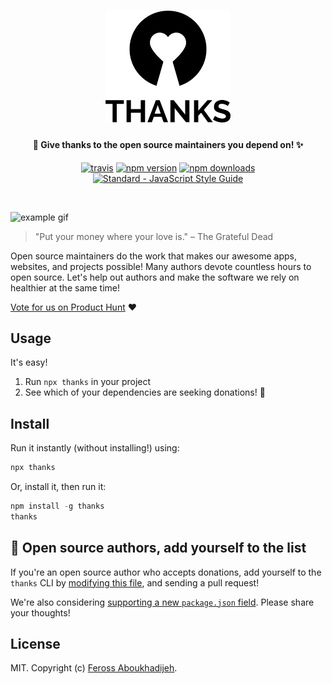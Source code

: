<h1 align="center">
  <a href="https://feross.org/thanks"><img src="img/vertical.png" alt="Thanks" width="200"></a>
  <br>
</h1>

<h4 align="center">🙌 Give thanks to the open source maintainers you depend on! ✨</h4>

<p align="center">
  <a href="https://travis-ci.org/feross/thanks"><img src="https://img.shields.io/travis/feross/thanks/master.svg" alt="travis"></a>
  <a href="https://www.npmjs.com/package/thanks"><img src="https://img.shields.io/npm/v/thanks.svg" alt="npm version"></a>
  <a href="https://www.npmjs.com/package/thanks"><img src="https://img.shields.io/npm/dm/thanks.svg" alt="npm downloads"></a>
  <a href="https://standardjs.com"><img src="https://img.shields.io/badge/code_style-standard-brightgreen.svg" alt="Standard - JavaScript Style Guide"></a>
</p>
<br>

![example gif](img/example.gif)

> "Put your money where your love is."
> – The Grateful Dead

Open source maintainers do the work that makes our awesome apps, websites, and projects possible! Many authors devote countless hours to open source. Let's help out authors and make the software we rely on healthier at the same time!

[Vote for us on Product Hunt](https://www.producthunt.com/posts/thanks) ❤️

## Usage

It's easy!

1. Run `npx thanks` in your project
2. See which of your dependencies are seeking donations! 💸

## Install

Run it instantly (without installing!) using:

```js
npx thanks
```

Or, install it, then run it:

```js
npm install -g thanks
thanks
```

## 🌟 Open source authors, add yourself to the list

If you're an open source author who accepts donations, add yourself to the `thanks` CLI by [modifying this file](https://github.com/feross/thanks/blob/master/index.js), and sending a pull request!

We're also considering [supporting a new `package.json` field](https://github.com/feross/thanks/issues/2). Please share your thoughts!

## License

MIT. Copyright (c) [Feross Aboukhadijeh](https://feross.org).
